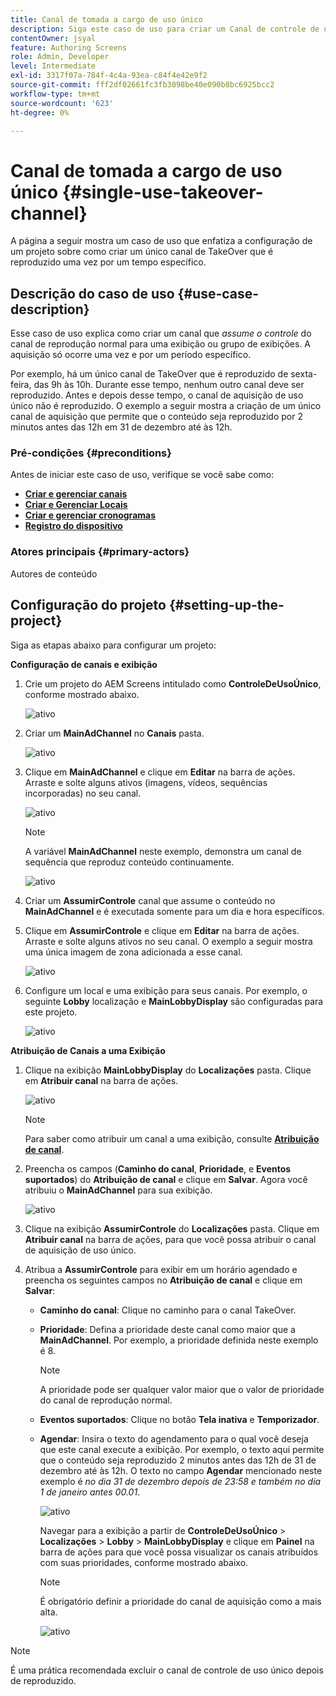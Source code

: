 ```yaml
---
title: Canal de tomada a cargo de uso único
description: Siga este caso de uso para criar um Canal de controle de uso único.
contentOwner: jsyal
feature: Authoring Screens
role: Admin, Developer
level: Intermediate
exl-id: 3317f07a-784f-4c4a-93ea-c84f4e42e9f2
source-git-commit: fff2df02661fc3fb3098be40e090b8bc6925bcc2
workflow-type: tm+mt
source-wordcount: '623'
ht-degree: 0%

---
```


# Canal de tomada a cargo de uso único {#single-use-takeover-channel}

A página a seguir mostra um caso de uso que enfatiza a configuração de um projeto sobre como criar um único canal de TakeOver que é reproduzido uma vez por um tempo específico.

## Descrição do caso de uso {#use-case-description}

Esse caso de uso explica como criar um canal que *assume o controle* do canal de reprodução normal para uma exibição ou grupo de exibições. A aquisição só ocorre uma vez e por um período específico.

Por exemplo, há um único canal de TakeOver que é reproduzido de sexta-feira, das 9h às 10h. Durante esse tempo, nenhum outro canal deve ser reproduzido. Antes e depois desse tempo, o canal de aquisição de uso único não é reproduzido. O exemplo a seguir mostra a criação de um único canal de aquisição que permite que o conteúdo seja reproduzido por 2 minutos antes das 12h em 31 de dezembro até às 12h.

### Pré-condições {#preconditions}

Antes de iniciar este caso de uso, verifique se você sabe como:

* **[Criar e gerenciar canais](managing-channels.md)**
* **[Criar e Gerenciar Locais](managing-locations.md)**
* **[Criar e gerenciar cronogramas](managing-schedules.md)**
* **[Registro do dispositivo](device-registration.md)**

### Atores principais {#primary-actors}

Autores de conteúdo

## Configuração do projeto {#setting-up-the-project}

Siga as etapas abaixo para configurar um projeto:

**Configuração de canais e exibição**

1. Crie um projeto do AEM Screens intitulado como **ControleDeUsoÚnico**, conforme mostrado abaixo.

   ![ativo](assets/single-takeover1.png)

1. Criar um **MainAdChannel** no **Canais** pasta.

   ![ativo](assets/single-takeover2.png)

1. Clique em **MainAdChannel** e clique em **Editar** na barra de ações. Arraste e solte alguns ativos (imagens, vídeos, sequências incorporadas) no seu canal.

   ![ativo](assets/single-takeover2.png)


   >[!NOTE]
   >A variável **MainAdChannel** neste exemplo, demonstra um canal de sequência que reproduz conteúdo continuamente.

   ![ativo](assets/single-takeover3.png)

1. Criar um **AssumirControle** canal que assume o conteúdo no **MainAdChannel** e é executada somente para um dia e hora específicos.

1. Clique em **AssumirControle** e clique em **Editar** na barra de ações. Arraste e solte alguns ativos no seu canal. O exemplo a seguir mostra uma única imagem de zona adicionada a esse canal.

   ![ativo](assets/single-takeover4.png)

1. Configure um local e uma exibição para seus canais. Por exemplo, o seguinte **Lobby** localização e  **MainLobbyDisplay** são configuradas para este projeto.

   ![ativo](assets/single-takeover5.png)

**Atribuição de Canais a uma Exibição**

1. Clique na exibição **MainLobbyDisplay** do **Localizações** pasta. Clique em **Atribuir canal** na barra de ações.

   ![ativo](assets/single-takeover6.png)

   >[!NOTE]
   >Para saber como atribuir um canal a uma exibição, consulte **[Atribuição de canal](channel-assignment.md)**.

1. Preencha os campos (**Caminho do canal**, **Prioridade**, e **Eventos suportados**) do **Atribuição de canal** e clique em **Salvar**. Agora você atribuiu o **MainAdChannel** para sua exibição.

   ![ativo](assets/single-takeover7.png)

1. Clique na exibição **AssumirControle** do **Localizações** pasta. Clique em **Atribuir canal** na barra de ações, para que você possa atribuir o canal de aquisição de uso único.

1. Atribua a **AssumirControle** para exibir em um horário agendado e preencha os seguintes campos no **Atribuição de canal** e clique em **Salvar**:

   * **Caminho do canal**: Clique no caminho para o canal TakeOver.
   * **Prioridade**: Defina a prioridade deste canal como maior que a **MainAdChannel**. Por exemplo, a prioridade definida neste exemplo é 8.

     >[!NOTE]
     >A prioridade pode ser qualquer valor maior que o valor de prioridade do canal de reprodução normal.
   * **Eventos suportados**: Clique no botão **Tela inativa** e **Temporizador**.
   * **Agendar**: Insira o texto do agendamento para o qual você deseja que este canal execute a exibição. Por exemplo, o texto aqui permite que o conteúdo seja reproduzido 2 minutos antes das 12h de 31 de dezembro até às 12h. O texto no campo **Agendar** mencionado neste exemplo é *no dia 31 de dezembro depois de 23:58 e também no dia 1 de janeiro antes 00.01*.

     ![ativo](assets/single-takeover8.png)

     Navegar para a exibição a partir de **ControleDeUsoÚnico** > **Localizações** > **Lobby** > **MainLobbyDisplay** e clique em **Painel** na barra de ações para que você possa visualizar os canais atribuídos com suas prioridades, conforme mostrado abaixo.

     >[!NOTE]
     >É obrigatório definir a prioridade do canal de aquisição como a mais alta.

     ![ativo](assets/single-takeover9.png)

>[!NOTE]
>
>É uma prática recomendada excluir o canal de controle de uso único depois de reproduzido.
